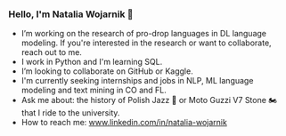 ### Hello, I'm Natalia Wojarnik 👋

- I’m working on the research of pro-drop languages in DL language modeling. 
  If you're interested in the research or want to collaborate, reach out to me.
- I work in Python and I'm learning SQL.
- I’m looking to collaborate on GitHub or Kaggle.
- I'm currently seeking internships and jobs in NLP, ML language modeling and text mining in CO and FL.
- Ask me about: the history of Polish Jazz :saxophone: or Moto Guzzi V7 Stone 🏍️ that I ride to the university.
- How to reach me: www.linkedin.com/in/natalia-wojarnik

